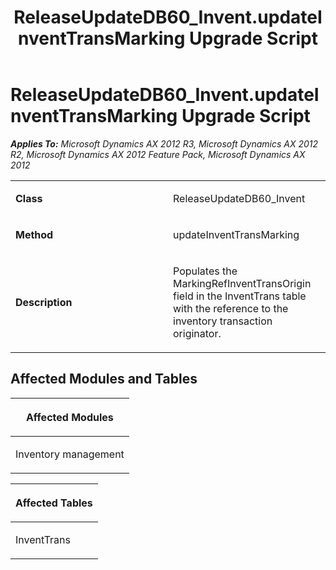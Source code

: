 ﻿---
title: ReleaseUpdateDB60_Invent.updateInventTransMarking Upgrade Script
TOCTitle: ReleaseUpdateDB60_Invent.updateInventTransMarking Upgrade Script
ms:assetid: 875dca26-934e-ecca-bc78-5b08c25e9c27
ms:mtpsurl: https://msdn.microsoft.com/en-us/library/JJ686075(v=AX.60)
ms:contentKeyID: 49709526
ms.date: 05/18/2015
mtps_version: v=AX.60
---

# ReleaseUpdateDB60\_Invent.updateInventTransMarking Upgrade Script 


_**Applies To:** Microsoft Dynamics AX 2012 R3, Microsoft Dynamics AX 2012 R2, Microsoft Dynamics AX 2012 Feature Pack, Microsoft Dynamics AX 2012_

<table>
<colgroup>
<col style="width: 50%" />
<col style="width: 50%" />
</colgroup>
<tbody>
<tr class="odd">
<td><p><strong>Class</strong></p></td>
<td><p>ReleaseUpdateDB60_Invent</p></td>
</tr>
<tr class="even">
<td><p><strong>Method</strong></p></td>
<td><p>updateInventTransMarking</p></td>
</tr>
<tr class="odd">
<td><p><strong>Description</strong></p></td>
<td><p>Populates the MarkingRefInventTransOrigin field in the InventTrans table with the reference to the inventory transaction originator.</p></td>
</tr>
</tbody>
</table>


## Affected Modules and Tables

<table>
<colgroup>
<col style="width: 100%" />
</colgroup>
<thead>
<tr class="header">
<th><p>Affected Modules</p></th>
</tr>
</thead>
<tbody>
<tr class="odd">
<td><p>Inventory management</p></td>
</tr>
</tbody>
</table>


<table>
<colgroup>
<col style="width: 100%" />
</colgroup>
<thead>
<tr class="header">
<th><p>Affected Tables</p></th>
</tr>
</thead>
<tbody>
<tr class="odd">
<td><p>InventTrans</p></td>
</tr>
</tbody>
</table>

  



